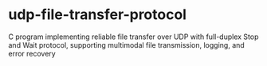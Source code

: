 # udp-file-transfer-protocol
C program implementing reliable file transfer over UDP with full-duplex Stop and Wait protocol, supporting multimodal file transmission, logging, and error recovery
